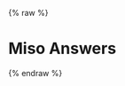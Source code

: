 {% raw %}
<h1 class="hero-title">Miso Answers</h1>
<div id="miso-ask-combo" class="miso-ask-combo"></div>
<script>
const misocmd = window.misocmd || (window.misocmd = []);
misocmd.push(async () => {
  // setup client
  const MisoClient = window.MisoClient;
  const client = new MisoClient({
    apiKey: '...',
    apiHost: 'http://localhost:9901/api',
  });
  const context = client.ui.asks;
  const rootWorkflow = client.ui.ask;
  // render DOM and get elements
  await client.ui.ready;
  const { templates } = MisoClient.ui.defaults.ask;
  const rootElement = document.querySelector('#miso-ask-combo');
  rootElement.innerHTML = templates.root();
  const elements = {
    followUpsSection: rootElement.querySelector(`#miso-ask-combo__follow-ups`),
    relatedResourcesContainer: rootElement.querySelector(`#miso-ask-combo__related-resources miso-ask`),
  };
  // setup workflows
  // 1. when a answer is fully populated, insert a new section for the follow-up question
  context.on('done', ({ workflow }) => {
    elements.followUpsSection.insertAdjacentHTML('beforeend', templates.followUp({ parentQuestionId: workflow.questionId }));
  });
  // 2. when a new query starts, associate the last section container (for related resources) to that workflow
  context.on('loading', ({ workflow }) => {
    elements.relatedResourcesContainer.workflow = workflow;
  });
  // 3. if user starts over, clean up current follow-up questions
  rootWorkflow.on('loading', () => {
    // clean up the entire follow-ups section
    elements.followUpsSection.innerHTML = '';
    // destroy all follow-up workflows
    context.reset({ root: false });
  });
  // start query if specified in URL
  rootWorkflow.autoQuery();
});
</script>
{% endraw %}
